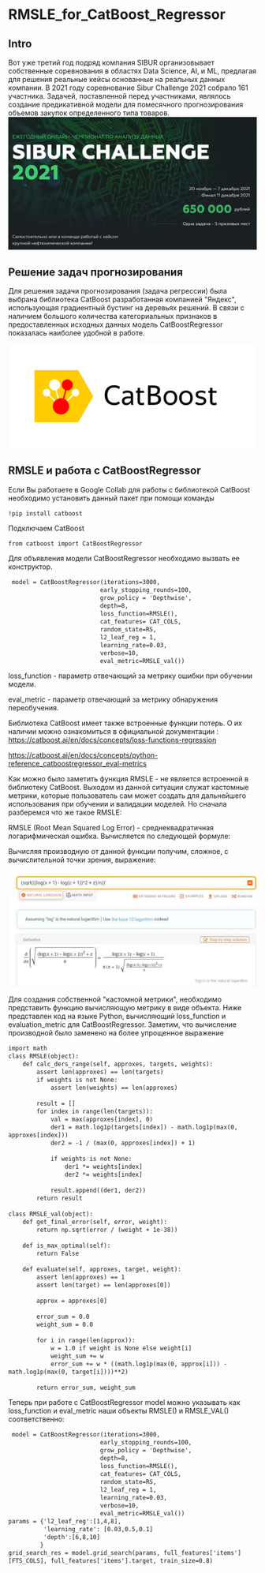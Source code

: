 # RMSLE_for_CatBoost_Regressor
## Intro
Вот уже третий год подряд компания SIBUR организовывает собственные соревнования в областях Data Science, AI, и ML, предлагая для решения реальные кейсы основанные на реальных данных компании. В 2021 году соревнование Sibur Challenge 2021 собрало 161 участника. Задачей, поставленной перед участниками, являлось создание предикативной модели для помесячного прогнозирования объемов закупок определенного типа товаров.
<img src="sibur.png">
## Решение задач прогнозирования
Для решения задачи прогнозирования (задача регрессии) была выбрана библиотека CatBoost разработанная компанией "Яндекс", использующая градиентный бустинг на деревьях решений. В связи с наличием большого количества категориальных признаков в предоставленных исходных данных модель CatBoostRegressor показалась наиболее удобной в работе.


<img src="orig.png">

## RMSLE и работа с CatBoostRegressor
Если Вы работаете в Google Collab для работы с библиотекой CatBoost необходимо установить данный пакет при помощи команды

```        
!pip install catboost

```        
Подключаем CatBoost

```        
from catboost import CatBoostRegressor

```        
Для объявления модели CatBoostRegressor необходимо вызвать ее конструктор.

```        
 model = CatBoostRegressor(iterations=3000,
                          early_stopping_rounds=100,
                          grow_policy = 'Depthwise',
                          depth=8,
                          loss_function=RMSLE(),
                          cat_features= CAT_COLS,
                          random_state=RS,
                          l2_leaf_reg = 1,
                          learning_rate=0.03,
                          verbose=10,
                          eval_metric=RMSLE_val())

```        
loss_function - параметр отвечающий за метрику ошибки при обучении модели.

eval_metric - параметр отвечающий за метрику обнаружения переобучения.

Библиотека CatBoost имеет также встроенные функции потерь. О их наличии можно ознакомиться в официальной документации :
https://catboost.ai/en/docs/concepts/loss-functions-regression

https://catboost.ai/en/docs/concepts/python-reference_catboostregressor_eval-metrics

Как можно было заметить функция RMSLE - не является встроенной в библиотеку CatBoost. Выходом из данной ситуации служат кастомные метрики, которые пользователь сам может создать для дальнейшего использования при обучении и валидации моделей. Но сначала разберемся что же такое RMSLE:

RMSLE (Root Mean Squared Log Error) - среднеквадратичная логарифмическая ошибка. Вычисляется по следующей формуле:


Вычисляя производную от данной функции получим, сложное, с вычислительной точки зрения, выражение:

<img src='wolf_1.png'>

Для создания собственной "кастомной метрики", необходимо представить функцию вычисляющую метрику в виде объекта. Ниже представлен код на языке Python, вычисляющий loss_function и evaluation_metric для CatBoostRegressor. Заметим, что вычисление производной было заменено на более упрощенное выражение
```
import math
class RMSLE(object):
    def calc_ders_range(self, approxes, targets, weights):
        assert len(approxes) == len(targets)
        if weights is not None:
            assert len(weights) == len(approxes)

        result = []
        for index in range(len(targets)):
            val = max(approxes[index], 0)
            der1 = math.log1p(targets[index]) - math.log1p(max(0, approxes[index]))
            der2 = -1 / (max(0, approxes[index]) + 1)

            if weights is not None:
                der1 *= weights[index]
                der2 *= weights[index]

            result.append((der1, der2))
        return result
        
class RMSLE_val(object):
    def get_final_error(self, error, weight):
        return np.sqrt(error / (weight + 1e-38))

    def is_max_optimal(self):
        return False

    def evaluate(self, approxes, target, weight):
        assert len(approxes) == 1
        assert len(target) == len(approxes[0])

        approx = approxes[0]

        error_sum = 0.0
        weight_sum = 0.0

        for i in range(len(approx)):
            w = 1.0 if weight is None else weight[i]
            weight_sum += w
            error_sum += w * ((math.log1p(max(0, approx[i])) - math.log1p(max(0, target[i])))**2)

        return error_sum, weight_sum
 ```
Теперь при работе с CatBoostRegressor model можно указывать как loss_function и eval_metric наши объекты RMSLE() и RMSLE_VAL() соответственно:

```        
 model = CatBoostRegressor(iterations=3000,
                          early_stopping_rounds=100,
                          grow_policy = 'Depthwise',
                          depth=8,
                          loss_function=RMSLE(),
                          cat_features= CAT_COLS,
                          random_state=RS,
                          l2_leaf_reg = 1,
                          learning_rate=0.03,
                          verbose=10,
                          eval_metric=RMSLE_val())
params = {'l2_leaf_reg':[1,4,8],
          'learning_rate': [0.03,0.5,0.1]
          'depth':[6,8,10]
         }
grid_search_res = model.grid_search(params, full_features['items'][FTS_COLS], full_features['items'].target, train_size=0.8)

```        
